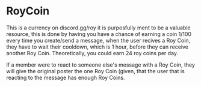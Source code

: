 # RoyCoin
This is a currency on discord.gg/roy it is purposfully ment to be a valuable resource, this is done by having you have a chance of earning a coin 1/100 every time you create/send a message, when the user recives a Roy Coin, they have to wait their cooldown, which is 1 hour, before they can receive another Roy Coin. Theoretically, you could earn 24 roy coins per day.

If a member were to react to someone else's message with a Roy Coin, they will give the original poster the one Roy Coin (given, that the user that is reacting to the message has enough Roy Coins. 
